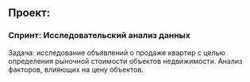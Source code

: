 ## Проект: 

### Спринт: Исследовательский анализ данных

Задача: исследование объявлений о продаже квартир с целью определения рыночной стоимости объектов недвижимости. Анализ факторов, влияющих на цену объектов.
